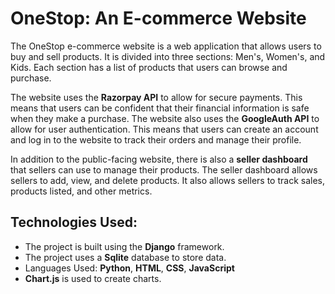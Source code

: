 # OneStop: An E-commerce Website

The OneStop e-commerce website is a web application that allows users to buy and sell products. It is divided into three sections: Men's, Women's, and Kids. Each section has a list of products that users can browse and purchase.

The website uses the **Razorpay API** to allow for secure payments. This means that users can be confident that their financial information is safe when they make a purchase. The website also uses the **GoogleAuth API** to allow for user authentication. This means that users can create an account and log in to the website to track their orders and manage their profile.

In addition to the public-facing website, there is also a **seller dashboard** that sellers can use to manage their products. The seller dashboard allows sellers to add, view, and delete products. It also allows sellers to track sales, products listed, and other metrics.


## Technologies Used:
- The project is built using the **Django** framework.
- The project uses a **Sqlite** database to store data.
- Languages Used: **Python**, **HTML**, **CSS**, **JavaScript**
- **Chart.js** is used to create charts.

